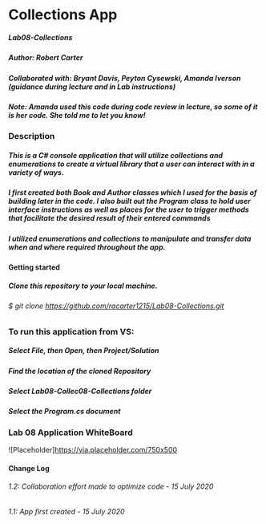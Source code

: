 # Collections App
##### Lab08-Collections
##### Author: Robert Carter
##### Collaborated with: Bryant Davis, Peyton Cysewski, Amanda Iverson (guidance during lecture and in Lab instructions)

##### Note: Amanda used this code during code review in lecture, so some of it is her code. She told me to let you know!

### Description

##### This is a C# console application that will utilize collections and enumerations to create a virtual library that a user can interact with in a variety of ways.
##### I first created both Book and Author classes which I used for the basis of building later in the code. I also built out the Program class to hold user interface instructions as well as places for the user to trigger methods that facilitate the desired result of their entered commands
##### I utilized enumerations and collections to manipulate and transfer data when and where required throughout the app.

#### Getting started

##### Clone this repository to your local machine.
###### $ git clone https://github.com/racarter1215/Lab08-Collections.git

### To run this application from VS:

##### Select File, then Open, then Project/Solution
##### Find the location of the cloned Repository
##### Select Lab08-Collec08-Collections folder
##### Select the Program.cs document

### Lab 08 Application WhiteBoard
![Placeholder]https://via.placeholder.com/750x500


#### Change Log

###### 1.2: Collaboration effort made to optimize code - 15 July 2020
###### 1.1: App first created - 15 July 2020
